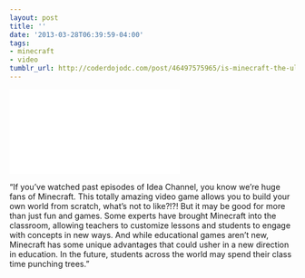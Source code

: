 ```yaml
---
layout: post
title: ''
date: '2013-03-28T06:39:59-04:00'
tags:
- minecraft
- video
tumblr_url: http://coderdojodc.com/post/46497575965/is-minecraft-the-ultimate-educational-tool
---
```

<div class="video-wrapper">
<iframe src="//player.vimeo.com/video/62684914" frameborder="0" title="CoderDojo - one rule - Be Cool!" webkitallowfullscreen="" mozallowfullscreen="" allowfullscreen=""></iframe>
</div>

“If you’ve watched past episodes of Idea Channel, you know we’re huge fans of Minecraft. This totally amazing video game allows you to build your own world from scratch, what’s not to like?!?! But it may be good for more than just fun and games. Some experts have brought Minecraft into the classroom, allowing teachers to customize lessons and students to engage with concepts in new ways. And while educational games aren’t new, Minecraft has some unique advantages that could usher in a new direction in education. In the future, students across the world may spend their class time punching trees.”
